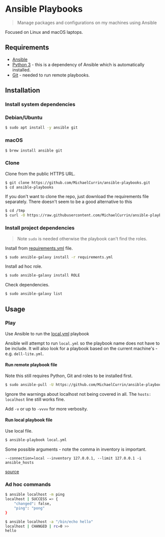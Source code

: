 # Ansible Playbooks
> Manage packages and configurations on my machines using Ansible

Focused on Linux and macOS laptops.


## Requirements

- [Ansible](https://ansible.com)
- [Python 3](python.org/) - this is a dependency of Ansible which is automatically installed.
- [Git](https://git-scm.com/) - needed to run remote playbooks.


## Installation

### Install system dependencies

### Debian/Ubuntu

```sh
$ sudo apt install -y ansible git
```

### macOS

```sh
$ brew install ansible git
```

### Clone

Clone from the public HTTPS URL.

```sh
$ git clone https://github.com/MichaelCurrin/ansible-playbooks.git
$ cd ansible-playbooks
```

If you don't want to clone the repo, just download the requirements file separately. There doesn't seem to be a good alternative to this

```sh
$ cd /tmp
$ curl -O https://raw.githubusercontent.com/MichaelCurrin/ansible-playbooks/master/requirements.yml
```

### Install project dependencies
> Note `sudo` is needed otherwise the playbook can't find the roles.

Install from [requirements.yml](/requirements.yml) file.

```sh
$ sudo ansible-galaxy install -r requirements.yml
```

Install ad hoc role.

```sh
$ sudo ansible-galaxy install ROLE
```

Check dependencies.

```sh
$ sudo ansible-galaxy list
```

## Usage

### Play

Use Ansible to run the [local.yml](/local.yml) playbook

Ansible will attempt to run `local.yml` so the playbook name does not have to be include. It will also look for a playbook based on the current machine's - e.g. `dell-lite.yml`.

#### Run remote playbook file

Note this still requires Python, Git and roles to be installed first.

```sh
$ sudo ansible-pull -U https://github.com/MichaelCurrin/ansible-playbooks.git
```

Ignore the warnings about localhost not being covered in all. The `hosts: localhost` line still works fine.

Add `-v` or up to `-vvvv` for more verbosity.

#### Run local playbook file

Use local file.

```sh
$ ansible-playbook local.yml
```

Some possible arguments - note the comma in inventory is important.

```
--connection=local --inventory 127.0.0.1, --limit 127.0.0.1 -i ansible_hosts
```

[source](https://www.middlewareinventory.com/blog/run-ansible-playbook-locally/)

### Ad hoc commands

```sh
$ ansible localhost -m ping
localhost | SUCCESS => {
    "changed": false,
    "ping": "pong"
}
```

```sh
$ ansible localhost -a "/bin/echo hello"
localhost | CHANGED | rc=0 >>
hello
```
